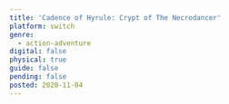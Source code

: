 ```yaml
---
title: 'Cadence of Hyrule: Crypt of The Necrodancer'
platform: switch
genre:
  - action-adventure
digital: false
physical: true
guide: false
pending: false
posted: 2020-11-04
---
```

